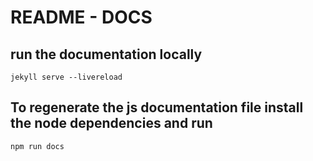 # README - DOCS

## run the documentation locally

`jekyll serve --livereload`

## To regenerate the js documentation file install the node dependencies and run

`npm run docs`
